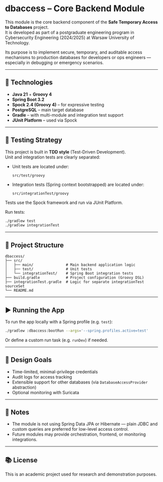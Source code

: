 # dbaccess – Core Backend Module

This module is the core backend component of the **Safe Temporary Access to Databases** project.  
It is developed as part of a postgraduate engineering program in Cybersecurity Engineering (2024/2025) at Warsaw University of Technology.

Its purpose is to implement secure, temporary, and auditable access mechanisms to production databases for developers or ops engineers — especially in debugging or emergency scenarios.

---

## 🚀 Technologies

- **Java 21** + **Groovy 4**
- **Spring Boot 3.2**
- **Spock 2.4 (Groovy 4)** – for expressive testing
- **PostgreSQL** – main target database
- **Gradle** – with multi-module and integration test support
- **JUnit Platform** – used via Spock

---

## 🧪 Testing Strategy

This project is built in **TDD style** (Test-Driven Development).  
Unit and integration tests are clearly separated:

- Unit tests are located under:
  ```
  src/test/groovy
  ```

- Integration tests (Spring context bootstrapped) are located under:
  ```
  src/integrationTest/groovy
  ```

Tests use the Spock framework and run via JUnit Platform.

Run tests:
```bash
./gradlew test
./gradlew integrationTest
```

---

## 🧱 Project Structure

```
dbaccess/
├── src/
│   ├── main/               # Main backend application logic
│   ├── test/               # Unit tests
│   └── integrationTest/    # Spring Boot integration tests
├── build.gradle            # Project configuration (Groovy DSL)
├── integrationTest.gradle  # Logic for separate integrationTest sourceSet
└── README.md
```

---

## ▶️ Running the App

To run the app locally with a Spring profile (e.g. `test`):

```bash
./gradlew :dbaccess:bootRun --args='--spring.profiles.active=test'
```

Or define a custom run task (e.g. `runDev`) if needed.

---

## 🧠 Design Goals

- Time-limited, minimal-privilege credentials
- Audit logs for access tracking
- Extensible support for other databases (via `DatabaseAccessProvider` abstraction)
- Optional monitoring with Suricata

---

## 📝 Notes

- The module is not using Spring Data JPA or Hibernate — plain JDBC and custom queries are preferred for low-level access control.
- Future modules may provide orchestration, frontend, or monitoring integrations.

---

## 📚 License

This is an academic project used for research and demonstration purposes.
